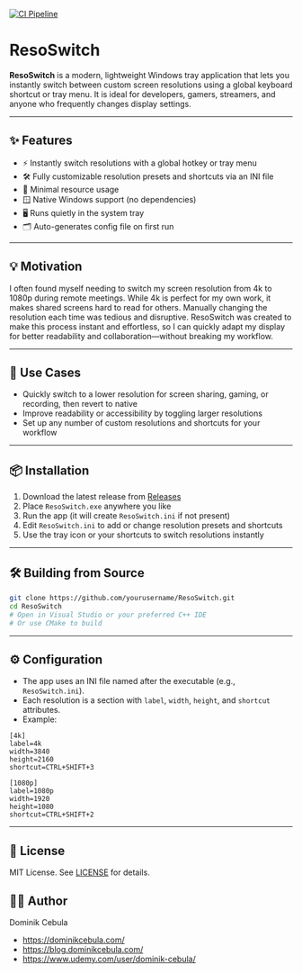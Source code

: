 [![CI Pipeline](https://github.com/dominikcebula/ResoSwitch/actions/workflows/cmake.yml/badge.svg)](https://github.com/dominikcebula/ResoSwitch/actions/workflows/cmake.yml)

# ResoSwitch

**ResoSwitch** is a modern, lightweight Windows tray application that lets you instantly switch between custom screen
resolutions using a global keyboard shortcut or tray menu. It is ideal for developers, gamers, streamers, and anyone who
frequently changes display settings.

---

## ✨ Features

- ⚡ Instantly switch resolutions with a global hotkey or tray menu
- 🛠️ Fully customizable resolution presets and shortcuts via an INI file
- 🧵 Minimal resource usage
- 🪟 Native Windows support (no dependencies)
- 🖥️ Runs quietly in the system tray
- 🗂️ Auto-generates config file on first run

---

## 💡 Motivation

I often found myself needing to switch my screen resolution from 4k to 1080p during remote meetings. While 4k is perfect
for my own work, it makes shared screens hard to read for others. Manually changing the resolution each time was tedious
and disruptive. ResoSwitch was created to make this process instant and effortless, so I can quickly adapt my display
for better readability and collaboration—without breaking my workflow.

---

## 🔧 Use Cases

- Quickly switch to a lower resolution for screen sharing, gaming, or recording, then revert to native
- Improve readability or accessibility by toggling larger resolutions
- Set up any number of custom resolutions and shortcuts for your workflow

---

## 📦 Installation

1. Download the latest release from [Releases](https://github.com/yourusername/ResoSwitch/releases)
2. Place `ResoSwitch.exe` anywhere you like
3. Run the app (it will create `ResoSwitch.ini` if not present)
4. Edit `ResoSwitch.ini` to add or change resolution presets and shortcuts
5. Use the tray icon or your shortcuts to switch resolutions instantly

---

## 🛠️ Building from Source

```bash
git clone https://github.com/yourusername/ResoSwitch.git
cd ResoSwitch
# Open in Visual Studio or your preferred C++ IDE
# Or use CMake to build
```

---

## ⚙️ Configuration

- The app uses an INI file named after the executable (e.g., `ResoSwitch.ini`).
- Each resolution is a section with `label`, `width`, `height`, and `shortcut` attributes.
- Example:

```
[4k]
label=4k
width=3840
height=2160
shortcut=CTRL+SHIFT+3

[1080p]
label=1080p
width=1920
height=1080
shortcut=CTRL+SHIFT+2
```

---

## 📝 License

MIT License. See [LICENSE](LICENSE) for details.

## 👨‍💻 Author

Dominik Cebula

* https://dominikcebula.com/
* https://blog.dominikcebula.com/
* https://www.udemy.com/user/dominik-cebula/
